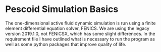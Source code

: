 # Pescoid Simulation Basics
The one-dimensional active fluid dynamic simulation is run using a finite element differential equation solver, FENICS. We are using the legacy version 2019.1.0, not FENICSX, which has some slight differences. In the requirement file I have outlined what is necessary to run the program as well as some python packages that improve quality of life.
